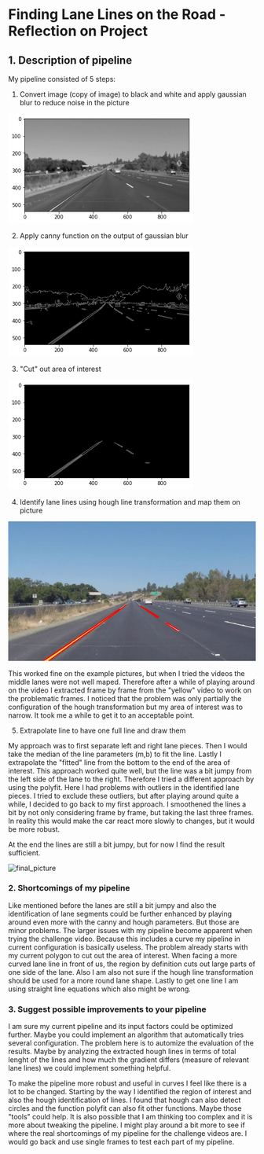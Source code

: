 # **Finding Lane Lines on the Road - Reflection on Project**

[Gray_with_Gauss]: ./test_videos_output/gray_with_gauss.png
[canny]: ./test_videos_output/canny.png
[area_of_interest]: ./test_videos_output/area_of_interest.png
[final]: ./test_videos_output/final.png
[lane_markers]: ./test_videos_output/line_markings.jpg


## 1. Description of pipeline

My pipeline consisted of 5 steps:

1. Convert image (copy of image) to black and white and apply gaussian blur to reduce noise in the picture

![Gray with gauss][Gray_with_Gauss]

2. Apply canny function on the output of gaussian blur

![canny][canny]

3. "Cut" out area of interest

![area of interest][area_of_interest]

4. Identify lane lines using hough line transformation and map them on picture

![lane markers][lane_markers]

This worked fine on the example pictures, but when I tried the videos the middle lanes were not well maped. Therefore after a while of playing around on the video I extracted frame by frame from the "yellow" video to work on the problematic frames. I noticed that the problem was only partially the configuration of the hough transformation but my area of interest was to narrow. It took me a while to get it to an acceptable point.

5. Extrapolate line to have one full line and draw them

My approach was to first separate left and right lane pieces. Then I would take the median of the line parameters (m,b) to fit the line. Lastly I extrapolate the "fitted" line from the bottom to the end of the area of interest. This approach worked quite well, but the line was a bit jumpy from the left side of the lane to the right. Therefore I tried a different approach by using the polyfit. Here I had problems with outliers in the identified lane pieces. I tried to exclude these outliers, but after playing around quite a while, I decided to go back to my first approach. I smoothened the lines a bit by not only considering frame by frame, but taking the last three frames. In reality this would make the car react more slowly to changes, but it would be more robust.

At the end the lines are still a bit jumpy, but for now I find the result sufficient.

![final_picture][final]


### 2. Shortcomings of my pipeline

Like mentioned before the lanes are still a bit jumpy and also the identification of lane segments could be further enhanced by playing around even more with the canny and hough parameters. But those are minor problems. The larger issues with my pipeline become apparent when trying the challenge video. Because this includes a curve my pipeline in current configuration is basically useless. The problem already starts with my current polygon to cut out the area of interest. When facing a more curved lane line in front of us, the region by definition cuts out large parts of one side of the lane. Also I am also not sure if the hough line transformation should be used for a more round lane shape. Lastly to get one line I am using straight line equations which also might be wrong.


### 3. Suggest possible improvements to your pipeline

I am sure my current pipeline and its input factors could be optimized further. Maybe you could implement an algorithm that automatically tries several configuration. The problem here is to automize the evaluation of the results. Maybe by analyzing the extracted hough lines in terms of total lenght of the lines and how much the gradient differs (measure of relevant lane lines) we could implement something helpful.

To make the pipeline more robust and useful in curves I feel like there is a lot to be changed. Starting by the way I identified the region of interest and also the hough identification of lines. I found that hough can also detect circles and the function polyfit can also fit other functions. Maybe those "tools" could help. It is also possible that I am thinking too  complex and it is more about tweaking the pipeline. I might play around a bit more to see if where the real shortcomings of my pipeline for the challenge videos are. I would go back and use single frames to test each part of my pipeline.
